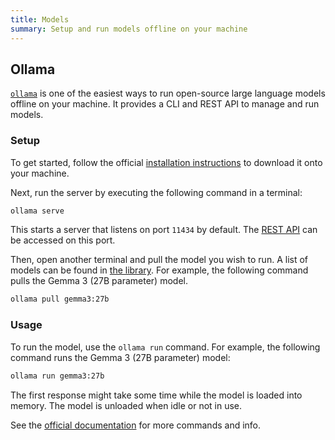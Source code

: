 ```yaml
---
title: Models
summary: Setup and run models offline on your machine
---
```


<style> .codehilite { margin-top: 16px; margin-bottom: 16px; } </style>

## Ollama

[`ollama`](https://github.com/ollama/ollama) is one of the easiest ways to run open-source large language models offline on your machine. It provides a CLI and REST API to manage and run models.

### Setup

To get started, follow the official [installation instructions](https://ollama.com/download) to download it onto your machine.

Next, run the server by executing the following command in a terminal:

```bash
ollama serve
```

This starts a server that listens on port `11434` by default. The [REST API](https://github.com/ollama/ollama/blob/main/docs/api.md) can be accessed on this port.

Then, open another terminal and pull the model you wish to run. A list of models can be found in [the library](https://ollama.com/library). For example, the following command pulls the Gemma 3 (27B parameter) model.

```bash
ollama pull gemma3:27b
```

### Usage

To run the model, use the `ollama run` command. For example, the following command runs the Gemma 3 (27B parameter) model:

```bash
ollama run gemma3:27b
```

The first response might take some time while the model is loaded into memory. The model is unloaded when idle or not in use.

See the [official documentation](https://github.com/ollama/ollama/tree/main/docs#readme) for more commands and info.
